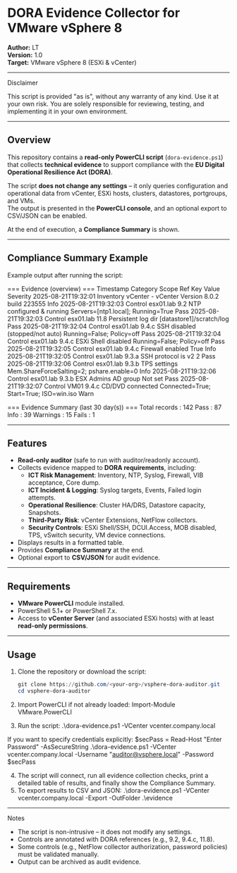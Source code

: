# DORA Evidence Collector for VMware vSphere 8

**Author:** LT  
**Version:** 1.0  
**Target:** VMware vSphere 8 (ESXi & vCenter)

---

Disclaimer

This script is provided "as is", without any warranty of any kind. Use it at your own risk. You are solely responsible for reviewing, testing, and implementing it in your own environment.

---

## Overview

This repository contains a **read-only PowerCLI script** (`dora-evidence.ps1`) that collects **technical evidence** to support compliance with the **EU Digital Operational Resilience Act (DORA)**.  

The script **does not change any settings** – it only queries configuration and operational data from vCenter, ESXi hosts, clusters, datastores, portgroups, and VMs.  
The output is presented in the **PowerCLI console**, and an optional export to CSV/JSON can be enabled.

At the end of execution, a **Compliance Summary** is shown.

---

## Compliance Summary Example

Example output after running the script:

=== Evidence (overview) ===
Timestamp Category Scope Ref Key Value Severity
2025-08-21T19:32:01 Inventory vCenter - vCenter Version 8.0.2 build 223555 Info
2025-08-21T19:32:03 Control esx01.lab 9.2 NTP configured & running Servers=[ntp1.local]; Running=True Pass
2025-08-21T19:32:03 Control esx01.lab 11.8 Persistent log dir [datastore1]/scratch/log Pass
2025-08-21T19:32:04 Control esx01.lab 9.4.c SSH disabled (stopped/not auto) Running=False; Policy=off Pass
2025-08-21T19:32:04 Control esx01.lab 9.4.c ESXi Shell disabled Running=False; Policy=off Pass
2025-08-21T19:32:05 Control esx01.lab 9.4.c Firewall enabled True Info
2025-08-21T19:32:05 Control esx01.lab 9.3.a SSH protocol is v2 2 Pass
2025-08-21T19:32:06 Control esx01.lab 9.3.b TPS settings Mem.ShareForceSalting=2; pshare.enable=0 Info
2025-08-21T19:32:06 Control esx01.lab 9.3.b ESX Admins AD group Not set Pass
2025-08-21T19:32:07 Control VM01 9.4.c CD/DVD connected Connected=True; Start=True; ISO=win.iso Warn

=== Evidence Summary (last 30 day(s)) ===
Total records : 142
Pass : 87
Info : 39
Warnings : 15
Fails : 1


---

## Features

- **Read-only auditor** (safe to run with auditor/readonly account).
- Collects evidence mapped to **DORA requirements**, including:
  - **ICT Risk Management**: Inventory, NTP, Syslog, Firewall, VIB acceptance, Core dump.
  - **ICT Incident & Logging**: Syslog targets, Events, Failed login attempts.
  - **Operational Resilience**: Cluster HA/DRS, Datastore capacity, Snapshots.
  - **Third-Party Risk**: vCenter Extensions, NetFlow collectors.
  - **Security Controls**: ESXi Shell/SSH, DCUI.Access, MOB disabled, TPS, vSwitch security, VM device connections.
- Displays results in a formatted table.
- Provides **Compliance Summary** at the end.
- Optional export to **CSV/JSON** for audit evidence.

---

## Requirements

- **VMware PowerCLI** module installed.  
- PowerShell 5.1+ or PowerShell 7.x.  
- Access to **vCenter Server** (and associated ESXi hosts) with at least **read-only permissions**.  

---

## Usage

1. Clone the repository or download the script:

   ```powershell
   git clone https://github.com/<your-org>/vsphere-dora-auditor.git
   cd vsphere-dora-auditor

2. Import PowerCLI if not already loaded:
   Import-Module VMware.PowerCLI

3. Run the script:
   .\dora-evidence.ps1 -VCenter vcenter.company.local

If you want to specify credentials explicitly:
$secPass = Read-Host "Enter Password" -AsSecureString
.\dora-evidence.ps1 -VCenter vcenter.company.local -Username "auditor@vsphere.local" -Password $secPass

4. The script will connect, run all evidence collection checks, print a detailed table of results, and finally show the Compliance Summary.
5. To export results to CSV and JSON:
   .\dora-evidence.ps1 -VCenter vcenter.company.local -Export -OutFolder .\evidence

---

Notes
* The script is non-intrusive – it does not modify any settings.
* Controls are annotated with DORA references (e.g., 9.2, 9.4.c, 11.8).
* Some controls (e.g., NetFlow collector authorization, password policies) must be validated manually.
* Output can be archived as audit evidence.
